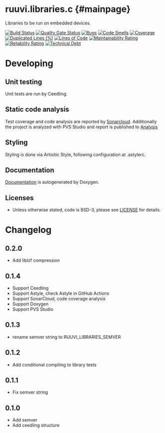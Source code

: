 # ruuvi.libraries.c {#mainpage}
Libraries to be run on embedded devices.

[![Build Status](https://travis-ci.org/ruuvi/ruuvi.libraries.c.svg?branch=master)](https://travis-ci.org/ruuvi/ruuvi.libraries.c)
[![Quality Gate Status](https://sonarcloud.io/api/project_badges/measure?project=ruuvi_ruuvi.libraries.c&metric=alert_status)](https://sonarcloud.io/dashboard?id=ruuvi_ruuvi.libraries.c)
[![Bugs](https://sonarcloud.io/api/project_badges/measure?project=ruuvi_ruuvi.libraries.c&metric=bugs)](https://sonarcloud.io/dashboard?id=ruuvi_ruuvi.libraries.c)
[![Code Smells](https://sonarcloud.io/api/project_badges/measure?project=ruuvi_ruuvi.libraries.c&metric=code_smells)](https://sonarcloud.io/dashboard?id=ruuvi_ruuvi.libraries.c)
[![Coverage](https://sonarcloud.io/api/project_badges/measure?project=ruuvi_ruuvi.libraries.c&metric=coverage)](https://sonarcloud.io/dashboard?id=ruuvi_ruuvi.libraries.c)
[![Duplicated Lines (%)](https://sonarcloud.io/api/project_badges/measure?project=ruuvi_ruuvi.libraries.c&metric=duplicated_lines_density)](https://sonarcloud.io/dashboard?id=ruuvi_ruuvi.libraries.c)
[![Lines of Code](https://sonarcloud.io/api/project_badges/measure?project=ruuvi_ruuvi.libraries.c&metric=ncloc)](https://sonarcloud.io/dashboard?id=ruuvi_ruuvi.libraries.c)
[![Maintainability Rating](https://sonarcloud.io/api/project_badges/measure?project=ruuvi_ruuvi.libraries.c&metric=sqale_rating)](https://sonarcloud.io/dashboard?id=ruuvi_ruuvi.libraries.c)
[![Reliability Rating](https://sonarcloud.io/api/project_badges/measure?project=ruuvi_ruuvi.libraries.c&metric=reliability_rating)](https://sonarcloud.io/dashboard?id=ruuvi_ruuvi.libraries.c)
[![Technical Debt](https://sonarcloud.io/api/project_badges/measure?project=ruuvi_ruuvi.libraries.c&metric=sqale_index)](https://sonarcloud.io/dashboard?id=ruuvi_ruuvi.libraries.c)

# Developing
## Unit testing
Unit tests are run by Ceedling.

## Static code analysis
Test coverage and code analysis are reported by [Sonarcloud](https://sonarcloud.io/dashboard?id=ruuvi.libraries.c). Additionally the project is analyzed with PVS Studio and report is published to [Analysis](https://ruuvi.github.io/ruuvi.libraries.c/fullhtml)

## Styling
Styling is done via Artisitic Style, following configuration at .astylerc. 

## Documentation
[Documentation](https://ruuvi.github.io/ruuvi.libraries.c/) is autogenerated by Doxygen.

## Licenses
 * Unless otherwise stated, code is BSD-3, please see [LICENSE](./LICENSE) for details.

# Changelog
## 0.2.0
 - Add liblzf compression

## 0.1.4
 - Support Ceedling
 - Support Astyle, check Astyle in GitHub Actions
 - Support SonarCloud, code coverage analysis
 - Support Doxygen
 - Support PVS Studio

## 0.1.3
 - rename semver string to RUUVI_LIBRARIES_SEMVER

## 0.1.2
 - Add conditional compiling to library tests

## 0.1.1
 - Fix semver string

## 0.1.0
 - Add semver
 - Add ceedling structure
